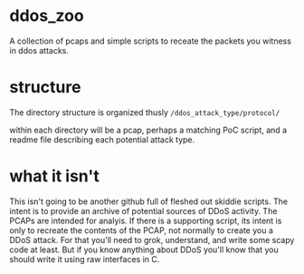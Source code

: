 # ddos_zoo
A collection of pcaps and simple scripts to receate the packets you witness in ddos attacks.

# structure
The directory structure is organized thusly `/ddos_attack_type/protocol/`

within each directory will be a pcap, perhaps a matching PoC script, and a readme file describing each potential attack type.

# what it isn't
This isn't going to be another github full of fleshed out skiddie scripts. The intent is to provide an archive
of potential sources of DDoS activity. The PCAPs are intended for analyis. If there is a supporting script,
its intent is only to recreate the contents of the PCAP, not normally to create you a DDoS attack. For that
you'll need to grok, understand, and write some scapy code at least. But if you know anything about DDoS you'll
know that you should write it using raw interfaces in C.
